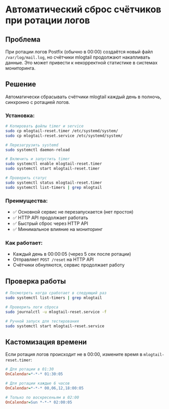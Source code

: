 # Автоматический сброс счётчиков при ротации логов

## Проблема
При ротации логов Postfix (обычно в 00:00) создаётся новый файл `/var/log/mail.log`, но счётчики mlogtail продолжают накапливать данные. Это может привести к некорректной статистике в системах мониторинга.

## Решение
Автоматически сбрасывать счётчики mlogtail каждый день в полночь, синхронно с ротацией логов.

### Установка:
```bash
# Копировать файлы timer и service
sudo cp mlogtail-reset.timer /etc/systemd/system/
sudo cp mlogtail-reset.service /etc/systemd/system/

# Перезагрузить systemd
sudo systemctl daemon-reload

# Включить и запустить timer
sudo systemctl enable mlogtail-reset.timer
sudo systemctl start mlogtail-reset.timer

# Проверить статус
sudo systemctl status mlogtail-reset.timer
sudo systemctl list-timers | grep mlogtail
```

### Преимущества:
- ✅ Основной сервис не перезапускается (нет простоя)
- ✅ HTTP API продолжает работать
- ✅ Быстрый сброс через HTTP API
- ✅ Минимальное влияние на мониторинг

### Как работает:
- Каждый день в 00:00:05 (через 5 сек после ротации)
- Отправляет `POST /reset` на HTTP API
- Счётчики обнуляются, сервис продолжает работу

## Проверка работы

```bash
# Посмотреть когда сработает в следующий раз
sudo systemctl list-timers | grep mlogtail

# Проверить логи сброса
sudo journalctl -u mlogtail-reset.service -f

# Ручной запуск для тестирования
sudo systemctl start mlogtail-reset.service
```

## Кастомизация времени

Если ротация логов происходит не в 00:00, измените время в `mlogtail-reset.timer`:

```ini
# Для ротации в 01:30
OnCalendar=*-*-* 01:30:05

# Для ротации каждые 6 часов  
OnCalendar=*-*-* 00,06,12,18:00:05

# Только по воскресеньям в 02:00
OnCalendar=Sun *-*-* 02:00:05
```